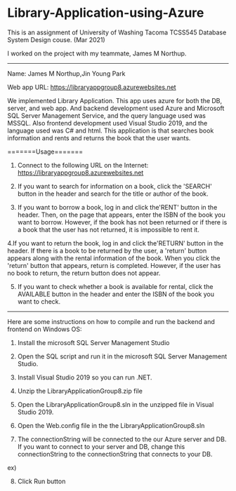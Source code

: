 # Library-Application-using-Azure

This is an assignment of University of Washing Tacoma TCSS545 Database System Design couse. (Mar 2021)

I worked on the project with my teammate, James M Northup.

-------------------------------

Name: James M Northup,Jin Young Park 

Web app URL: https://libraryappgroup8.azurewebsites.net

We implemented Library Application. This app uses azure for both the DB, server, and web app. And backend development used Azure and Microsoft SQL Server Management Service, and the query language used was MSSQL. Also frontend development used Visual Studio 2019, and the language used was C# and html. This application is that searches book information and rents and returns the book that the user wants.

=======Usage=======
<When connecting with the web app>

1. Connect to the following URL on the Internet:
	https://libraryappgroup8.azurewebsites.net

2. If you want to search for information on a book, click the 'SEARCH' button in the header and search for the title or author of the book. 

3. If you want to borrow a book, log in and click the'RENT' button in the header. Then, on the page that appears, enter the ISBN of the book you want to borrow. However, if the book has not been returned or if there is a book that the user has not returned, it is impossible to rent it.

4.If you want to return the book, log in and click the'RETURN' button in the header. If there is a book to be returned by the user, a 'return' button appears along with the rental information of the book. When you click the 'return' button that appears, return is completed. However, if the user has no book to return, the return button does not appear.

5. If you want to check whether a book is available for rental, click the AVAILABLE button in the header and enter the ISBN of the book you want to check.
----------------------------------------------
<When running a application with Visual Studio>
Here are some instructions on how to compile and run the backend and frontend on Windows OS:

1. Install the microsoft SQL Server Management Studio

2. Open the SQL script and run it in the microsoft SQL Server Management Studio.

3. Install Visual Studio 2019 so you can run .NET.

4. Unzip the LibraryApplicationGroup8.zip file

5. Open the LibraryApplicationGroup8.sln in the unzipped file in Visual Studio 2019.

6. Open the Web.config file in the the LibraryApplicationGroup8.sln

7. The connectionString will be connected to the our Azure server and DB. If you want to connect to your server and DB, change this connectionString to the connectionString that connects to your DB.

ex)
<connectionStrings>
    <add name="DataBaseConnectionString" connectionString="Data Source=[Your_server_name];Initial Catalog=[Your_DB_name];uid=[LoginID];pwd=[Password];Timeout=60;Max Pool Size=5000" providerName="System.Data.SQLClient"/>
  </connectionStrings>

8. Click Run button
